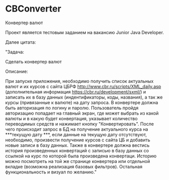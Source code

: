 # CBConverter
Конвертер валют

Проект является тестовым заданием на вакансию Junior Java Developer.

Далее цитата:

"Задача:

Сделать конвертер валют

Описание:

При запуске приложения, необходимо получить список актуальных валют и их курсов с сайта ЦБРФ 
http://www.cbr.ru/scripts/XML_daily.asp (дополнительная информация https://cbr.ru/development/sxml/) и записать 
их в базу данных (индентификаторы, коды, названия), а так же курсы (привязанные к валюте) на дату запроса. В
 конвертере должна быть авторизация по логину и паролю. Пользователь пройдя авторизацию попадает на 
главный экран, где может выбрать из какой валюты и в какую будет конвертация, указывает количество 
переводимых средств и нажимает кнопку "Конвертировать". После чего происходит запрос в БД на получение 
актуального курса на ***текущую дату ***, если данные на текущую дату отсутствуют, необходимо, произвести 
получение курсов с сайта ЦБ и добавить новые записи в базу данных. Также в конвертере должна вестись 
история произведенных конвертаций с записью в базу данных со ссылкой на курс по которой была 
произведена конвертаци. Историю можно посмотреть на той же странице конвертера или отдельной 
вкладке (возможна реализация базовых фильтров). Остальная функциональность и визуал по желанию."

